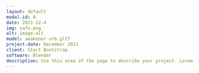 ```yaml
---
layout: default
modal-id: 8
date: 2021-12-4
img: safe.png
alt: image-alt
model: awakener orb.gltf
project-date: December 2021
client: Start Bootstrap
software: Blender
description: Use this area of the page to describe your project. Lorem ipsum dolor sit amet, consectetur adipisicing elit. Mollitia neque assumenda ipsam nihil, molestias magnam, recusandae quos quis inventore quisquam velit asperiores, vitae? Reprehenderit soluta, eos quod consequuntur itaque. Nam.
---
```

